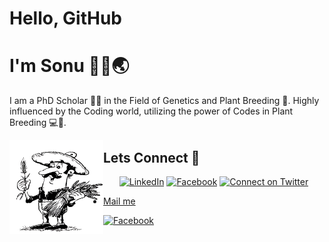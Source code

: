 # Hello, GitHub

# I'm Sonu 👋🏾:earth_asia:

I am a PhD Scholar :scientist: in the Field of Genetics and Plant Breeding :ear_of_rice:. Highly influenced by the Coding world, utilizing the power of Codes in Plant Breeding :computer::pencil:.

<img align="left" width="150" height="150" src="https://github.com/sonulangaya/sonulangaya/blob/master/Breeder.png?raw=true"></a>

## **Lets Connect** :handshake:

<p align="center">
  <a href="https://linkedin.com/in/sonulangaya"><img alt="LinkedIn" src="https://img.shields.io/badge/🤝-LinkedIn-blue" /></a>
  <a href="https://facebook.com/sonulangaya"><img alt="Facebook" src="https://img.shields.io/badge/💬-Facebook-blue" /></a>
  <a href="https://twitter.com/intent/follow?screen_name=sonulangaya"><img src="https://img.shields.io/twitter/follow/sonulangaya?style=social&logo=twitter" alt="Connect on Twitter"></a>   
</p>


  - [Mail me](mailto:sonulangaya@yahoo.in)



  <a href="https://facebook.com/sonulangaya"><img alt="Facebook" src="https://img.shields.io/badge/?style=for-the-badge&logo=appveyor" /></a>
